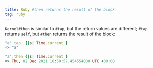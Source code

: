 ```yaml
---
title: Ruby #then returns the result of the block
tag: ruby
---
```


`Kernel#then` is similar to `#tap`, but the return values are different; `#tap` returns `self`, but `#then` returns the result of the block:

```ruby
"a".tap  {|s| Time.current }
=> "a"

"a".then {|s| Time.current }
=> Thu, 02 Dec 2021 16:50:57.454554000 UTC +00:00
```
